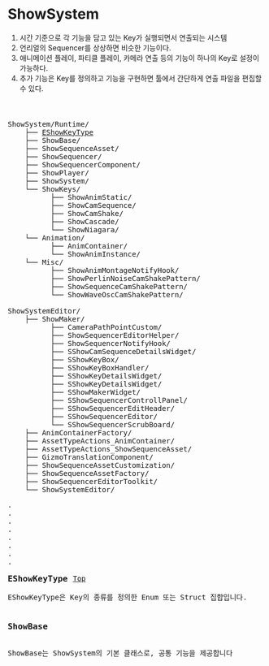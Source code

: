# ShowSystem

1. 시간 기준으로 각 기능을 담고 있는 Key가 실행되면서 연출되는 시스템
2. 언리얼의 Sequencer를 상상하면 비슷한 기능이다.
3. 애니메이션 플레이, 파티클 플레이, 카메라 연출 등의 기능이 하나의 Key로 설정이 가능하다.
4. 추가 기능은 Key를 정의하고 기능을 구현하면 툴에서 간단하게 연출 파일을 편집할 수 있다.

<pre>
<h3 id="top"></h3>
ShowSystem/Runtime/
    ├── <a href="#eshowkeytype">EShowKeyType</a>
    ├── ShowBase/
    ├── ShowSequenceAsset/
    ├── ShowSequencer/
    ├── ShowSequencerComponent/
    ├── ShowPlayer/
    ├── ShowSystem/
    └── ShowKeys/
          ├── ShowAnimStatic/
          ├── ShowCamSequence/
          ├── ShowCamShake/
          ├── ShowCascade/
          └── ShowNiagara/
    └── Animation/
          ├── AnimContainer/
          └── ShowAnimInstance/
    └── Misc/
          ├── ShowAnimMontageNotifyHook/
          ├── ShowPerlinNoiseCamShakePattern/
          ├── ShowSequenceCamShakePattern/
          └── ShowWaveOscCamShakePattern/

ShowSystemEditor/
    ├── ShowMaker/
          ├── CameraPathPointCustom/
          ├── ShowSequencerEditorHelper/
          ├── ShowSequencerNotifyHook/
          ├── SShowCamSequenceDetailsWidget/
          ├── SShowKeyBox/
          ├── SShowKeyBoxHandler/
          ├── SShowKeyDetailsWidget/
          ├── SShowKeyDetailsWidget/
          ├── SShowMakerWidget/
          ├── SShowSequencerControllPanel/
          ├── SShowSequencerEditHeader/
          ├── SShowSequencerEditor/
          └── SShowSequencerScrubBoard/
    ├── AnimContainerFactory/
    ├── AssetTypeActions_AnimContainer/
    ├── AssetTypeActions_ShowSequenceAsset/
    ├── GizmoTranslationComponent/
    ├── ShowSequenceAssetCustomization/
    ├── ShowSequenceAssetFactory/
    ├── ShowSequencerEditorToolkit/
    └── ShowSystemEditor/
<pre>
.
.
.
.
.
.
.
.

<div style="display: flex; align-items: center;">
    <h3 style="margin: 0;">EShowKeyType</h3>
    <a href="#top" style="margin-left: 10px;">Top</a>
</div>
EShowKeyType은 Key의 종류를 정의한 Enum 또는 Struct 집합입니다.

<h3 id="showbase">ShowBase</h3>
ShowBase는 ShowSystem의 기본 클래스로, 공통 기능을 제공합니다

